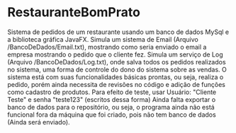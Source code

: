 # RestauranteBomPrato
Sistema de pedidos de um restaurante usando um banco de dados MySql e a biblioteca gráfica JavaFX.
Simula um sistema de Email (Arquivo /BancoDeDados/Email.txt), mostrando como seria enviado o email a empresa mostrando o pedido que o cliente fez.
Simula um serviço de Log (Arquivo /BancoDeDados/Log.txt), onde salva todos os pedidos realizados no sistema, uma forma de controle do dono do sistema sobre as vendas.
O sistema está com suas funcionalidades básicas prontas, ou seja, realiza o pedido, porém ainda necessita de revisões no código e adição de funções como cadastro de produtos.
Para efeito de teste, usar Usuário: "Cliente Teste" e senha "teste123" (escritos dessa forma)
Ainda falta exportar o banco de dados para o repositório, ou seja, o programa ainda não está funcional fora da máquina que foi criado, pois não tem banco de dados (Ainda será enviado).

